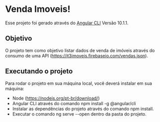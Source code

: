 # Venda Imoveis!

Esse projeto foi gerado através do [Angular CLI](https://github.com/angular/angular-cli) Versão 10.1.1.

## Objetivo

O projeto tem como objetivo listar dados de venda de imóveis através do consumo de uma API (https://it3imoveis.firebaseio.com/vendas.json).

## Executando o projeto

Para rodar o projeto em sua máquina local, você deverá instalar em sua máquina:
- Node (https://nodejs.org/pt-br/download/)
- Angular CLI através do comando npm install -g @angular/cli
- Instalar as dependências do projeto através do comando npm install.
- Executar o comando ng serve --open dentro da pasta do projeto.
